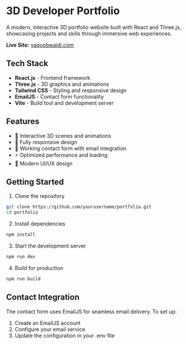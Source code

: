 # 3D Developer Portfolio

A modern, interactive 3D portfolio website built with React and Three.js, showcasing projects and skills through immersive web experiences.

**Live Site:** [yaqoobwajdi.com](https://yaqoobwajdi.com)

## Tech Stack

- **React.js** - Frontend framework
- **Three.js** - 3D graphics and animations
- **Tailwind CSS** - Styling and responsive design
- **EmailJS** - Contact form functionality
- **Vite** - Build tool and development server

## Features

- 🌟 Interactive 3D scenes and animations
- 📱 Fully responsive design
- 📧 Working contact form with email integration
- ⚡ Optimized performance and loading
- 🎨 Modern UI/UX design

## Getting Started

1. Clone the repository
```bash
git clone https://github.com/yourusername/portfolio.git
cd portfolio
```

2. Install dependencies
```bash
npm install
```

3. Start the development server
```bash
npm run dev
```

4. Build for production
```bash
npm run build
```

## Contact Integration

The contact form uses EmailJS for seamless email delivery. To set up:

1. Create an EmailJS account
2. Configure your email service
3. Update the configuration in your .env file

